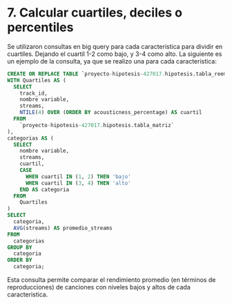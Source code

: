 # 7. Calcular cuartiles, deciles o percentiles

Se utilizaron consultas en big query para cada caracteristica para dividir en cuartiles. Dejando el cuartil 1-2 como bajo, y 3-4 como alto. La siguiente es un ejemplo de la consulta, ya que se realizo una para cada caracteristica:

```sql
CREATE OR REPLACE TABLE `proyecto-hipotesis-427017.hipotesis.tabla_reemplazar nombre por cada caracteristica` AS
WITH Quartiles AS (
  SELECT
    track_id,
    nombre variable,
    streams,
    NTILE(4) OVER (ORDER BY acousticness_percentage) AS cuartil
  FROM
    `proyecto-hipotesis-427017.hipotesis.tabla_matriz`
),
categorias AS (
  SELECT
    nombre variable,
    streams,
    cuartil,
    CASE
      WHEN cuartil IN (1, 2) THEN 'bajo'
      WHEN cuartil IN (3, 4) THEN 'alto'
    END AS categoria
  FROM
    Quartiles
)
SELECT
  categoria,
  AVG(streams) AS promedio_streams
FROM
  categorias
GROUP BY
  categoria
ORDER BY
  categoria;
```

Esta consulta permite comparar el rendimiento promedio (en términos de reproducciones) de canciones con niveles bajos y altos de cada caracteristica. 
